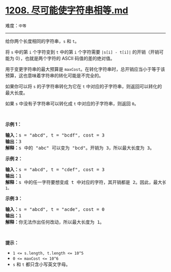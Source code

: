 # [1208. 尽可能使字符串相等.md](https://leetcode-cn.com/problems/get-equal-substrings-within-budget)

难度：`中等`

---

<p>给你两个长度相同的字符串，<code>s</code> 和 <code>t</code>。</p>

<p>将 <code>s</code>&nbsp;中的第&nbsp;<code>i</code>&nbsp;个字符变到&nbsp;<code>t</code>&nbsp;中的第 <code>i</code> 个字符需要&nbsp;<code>|s[i] - t[i]|</code>&nbsp;的开销（开销可能为 0），也就是两个字符的 ASCII 码值的差的绝对值。</p>

<p>用于变更字符串的最大预算是&nbsp;<code>maxCost</code>。在转化字符串时，总开销应当小于等于该预算，这也意味着字符串的转化可能是不完全的。</p>

<p>如果你可以将 <code>s</code> 的子字符串转化为它在 <code>t</code> 中对应的子字符串，则返回可以转化的最大长度。</p>

<p>如果 <code>s</code> 中没有子字符串可以转化成 <code>t</code> 中对应的子字符串，则返回 <code>0</code>。</p>

<p>&nbsp;</p>

<p><strong>示例 1：</strong></p>

<pre><strong>输入：</strong>s = &quot;abcd&quot;, t = &quot;bcdf&quot;, cost = 3
<strong>输出：</strong>3
<strong>解释：</strong>s<strong> </strong>中的<strong> </strong>&quot;abc&quot; 可以变为 &quot;bcd&quot;。开销为 3，所以最大长度为 3。</pre>

<p><strong>示例 2：</strong></p>

<pre><strong>输入：</strong>s = &quot;abcd&quot;, t = &quot;cdef&quot;, cost = 3
<strong>输出：</strong>1
<strong>解释：</strong>s 中的任一字符要想变成 t 中对应的字符，其开销都是 2。因此，最大长度为<code> 1。</code>
</pre>

<p><strong>示例 3：</strong></p>

<pre><strong>输入：</strong>s = &quot;abcd&quot;, t = &quot;acde&quot;, cost = 0
<strong>输出：</strong>1
<strong>解释：</strong>你无法作出任何改动，所以最大长度为 1。
</pre>

<p>&nbsp;</p>

<p><strong>提示：</strong></p>

<ul>
	<li><code>1 &lt;= s.length, t.length &lt;= 10^5</code></li>
	<li><code>0 &lt;= maxCost &lt;= 10^6</code></li>
	<li><code>s</code> 和&nbsp;<code>t</code>&nbsp;都只含小写英文字母。</li>
</ul>
